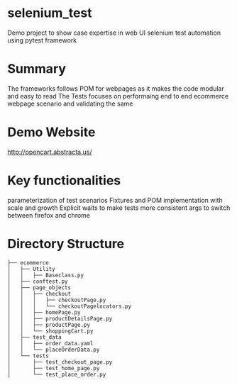 # selenium_test
Demo project to show case expertise in web UI selenium test automation using pytest framework

# Summary
The frameworks follows POM for webpages as it makes the code modular and easy to read
The Tests focuses on performaing end to end ecommerce webpage scenario and validating the same

# Demo Website
http://opencart.abstracta.us/

# Key functionalities
parameterization of test scenarios
Fixtures and POM implementation with scale and growth
Explicit waits to make tests more consistent
args to switch between firefox and chrome

# Directory Structure
```
├── ecommerce
│   ├── Utility
│   │   ├── Baseclass.py
│   ├── conftest.py
│   ├── page_objects
│   │   ├── checkout
│   │   │   ├── checkoutPage.py
│   │   │   └── checkoutPagelocators.py
│   │   ├── homePage.py
│   │   ├── productDetailsPage.py
│   │   ├── productPage.py
│   │   └── shoppingCart.py
│   ├── test_data
│   │   ├── order_data.yaml
│   │   └── placeOrderData.py
│   └── tests
│       ├── test_checkout_page.py
│       ├── test_home_page.py
│       └── test_place_order.py
```
